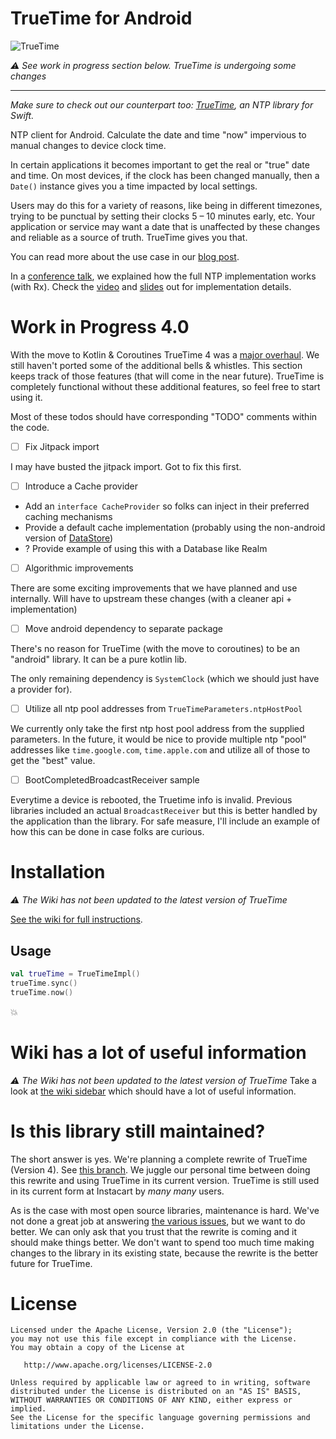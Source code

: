 # TrueTime for Android

![TrueTime](truetime.png "TrueTime for Android")

*⚠️ See work in progress section below. TrueTime is undergoing some changes*

----------------------------------------

*Make sure to check out our counterpart too: [TrueTime](https://github.com/instacart/TrueTime.swift), an NTP library for Swift.*

NTP client for Android. Calculate the date and time "now" impervious to manual changes to device clock time.

In certain applications it becomes important to get the real or "true" date and time. On most devices, if the clock has been changed manually, then a `Date()` instance gives you a time impacted by local settings.

Users may do this for a variety of reasons, like being in different timezones, trying to be punctual by setting their clocks 5 – 10 minutes early, etc. Your application or service may want a date that is unaffected by these changes and reliable as a source of truth. TrueTime gives you that.

You can read more about the use case in our [blog post](https://tech.instacart.com/offline-first-introducing-truetime-for-swift-and-android-15e5d968df96).

In a [conference talk](https://vimeo.com/190922794), we explained how the full NTP implementation works (with Rx). Check the [video](https://vimeo.com/190922794#t=1466s) and [slides](https://speakerdeck.com/kaushikgopal/learning-rx-by-example-2?slide=31) out for implementation details.


# Work in Progress 4.0

With the move to Kotlin & Coroutines TrueTime 4 was a [major overhaul](https://github.com/instacart/truetime-android/pull/129). We still haven't ported some of the additional bells & whistles. This section keeps track of those features (that will come in the near future). TrueTime is completely functional without these additional features, so feel free to start using it.

Most of these todos should have corresponding "TODO" comments within the code.

- [ ] Fix Jitpack import

I may have busted the jitpack import. Got to fix this first.

- [ ] Introduce a Cache provider

* Add an `interface CacheProvider` so folks can inject in their preferred caching mechanisms
* Provide a default cache implementation (probably using the non-android version of [DataStore](https://developer.android.com/topic/libraries/architecture/datastore#kts))
* ? Provide example of using this with a Database like Realm

- [ ] Algorithmic improvements

There are some exciting improvements that we have planned and use internally. Will have to upstream these changes (with a cleaner api + implementation)

- [ ] Move android dependency to separate package

There's no reason for TrueTime (with the move to coroutines) to be an "android" library. It can be a pure kotlin lib.

The only remaining dependency is `SystemClock` (which we should just have a provider for).

- [ ] Utilize all ntp pool addresses from `TrueTimeParameters.ntpHostPool`

We currently only take the first ntp host pool address from the supplied parameters. In the future, it would be nice to provide multiple ntp "pool" addresses like `time.google.com`, `time.apple.com` and utilize all of those to get the "best" value.

- [ ] BootCompletedBroadcastReceiver sample

Everytime a device is rebooted, the Truetime info is invalid. Previous libraries included an actual `BroadcastReceiver` but this is better handled by the application than the library. For safe measure, I'll include an example of how this can be done in case folks are curious.

# Installation

*⚠️ The Wiki has not been updated to the latest version of TrueTime*

[See the wiki for full instructions](https://github.com/instacart/truetime-android/wiki/How-to-use-this-library).

## Usage

```kt
val trueTime = TrueTimeImpl()
trueTime.sync()
trueTime.now()
```

💥

# Wiki has a lot of useful information

*⚠️ The Wiki has not been updated to the latest version of TrueTime*
Take a look at [the wiki sidebar](https://github.com/instacart/truetime-android/wiki) which should have a lot of useful information.

# Is this library still maintained?

The short answer is yes. We're planning a complete rewrite of TrueTime (Version 4). See [this branch](https://github.com/instacart/truetime-android/pull/129/files). We juggle our personal time between doing this rewrite and using TrueTime in its current version. TrueTime is still used in its current form at Instacart by *many* *many* users.

As is the case with most open source libraries, maintenance is hard. We've not done a great job at answering [the various issues](https://github.com/instacart/truetime-android/issues), but we want to do better. We can only ask that you trust that the rewrite is coming and it should make things better. We don't want to spend too much time making changes to the library in its existing state, because the rewrite is the better future for TrueTime.

# License

```
Licensed under the Apache License, Version 2.0 (the "License");
you may not use this file except in compliance with the License.
You may obtain a copy of the License at

   http://www.apache.org/licenses/LICENSE-2.0

Unless required by applicable law or agreed to in writing, software
distributed under the License is distributed on an "AS IS" BASIS,
WITHOUT WARRANTIES OR CONDITIONS OF ANY KIND, either express or implied.
See the License for the specific language governing permissions and
limitations under the License.
```
